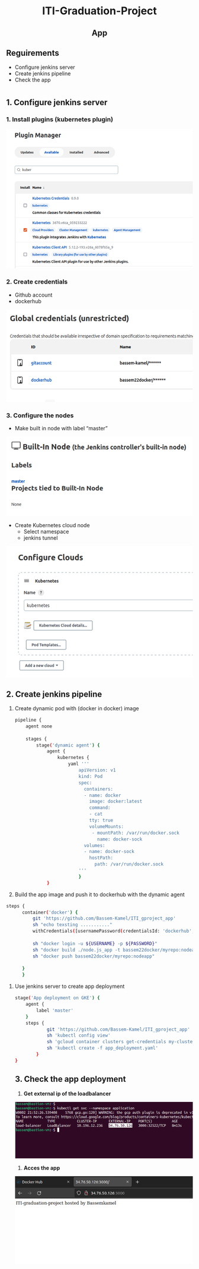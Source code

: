 
<h1 align="center">ITI-Graduation-Project</h1>

<h2 align="center">App</h2>


## Reguirements 
- Configure jenkins server
- Create jenkins pipeline
- Check the app

#
## 1. Configure jenkins server


### 1. **Install plugins (kubernetes plugin)**

![Untitled](images/Untitled.png)

### 2. **Create credentials**

- Github account
- dockerhub

![Untitled](images/Untitled%201.png)

### 3. Configure the nodes

- Make built in node with label “master”

![Untitled](images/Untitled%202.png)

- Create Kubernetes cloud node
    - Select namespace
    - jenkins tunnel

![Untitled](images/Untitled%203.png)

## 2. Create jenkins pipeline

1. Create dynamic pod with (docker in docker) image 
    
    ```bash
    pipeline {
        agent none 
          
        stages {
            stage('dynamic agent') {
                agent {
                    kubernetes {
                        yaml '''
                            apiVersion: v1
                            kind: Pod
                            spec:
                              containers:
                              - name: docker
                                image: docker:latest
                                command:
                                - cat
                                tty: true
                                volumeMounts:
                                 - mountPath: /var/run/docker.sock
                                   name: docker-sock
                              volumes:
                              - name: docker-sock
                                hostPath:
                                  path: /var/run/docker.sock
                            '''
                            }
                }
    ```
    

1. Build the app image and push it to dockerhub with the dynamic agent

```bash
steps {
      container('docker') {
          git 'https://github.com/Bassem-Kamel/ITI_gproject_app'
          sh "echo texsting ..........."
          withCredentials([usernamePassword(credentialsId: 'dockerhub', usernameVariable: 'USERNAME', passwordVariable: 'PASSWORD')]){
  
          sh "docker login -u ${USERNAME} -p ${PASSWORD}"
          sh "docker build ./node.js_app -t bassem22docker/myrepo:nodeapp"
          sh "docker push bassem22docker/myrepo:nodeapp"
  
      }
      }
```

1. Use jenkins server to create app deployment
    
    ```bash
    stage('App deployment on GKE') {
        agent {
            label 'master'
        }
        steps {
                git 'https://github.com/Bassem-Kamel/ITI_gproject_app'
                sh 'kubectl config view'
                sh 'gcloud container clusters get-credentials my-cluster1 --zone europe-west1-b --project iti-gproject'
                sh 'kubectl create -f app_deployment.yaml'
            }
    }
    ```
    
    ## 3. Check the app deployment
    
    1. **Get external ip of the loadbalancer**
    
    ![Untitled](images/Untitled%204.png)
    
    1. **Acces the app**
    
    ![Untitled](images/Untitled%205.png)